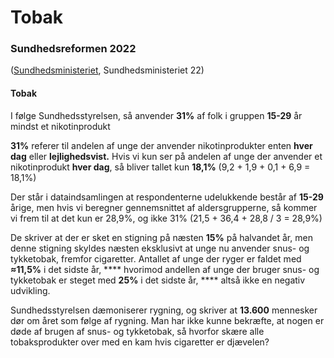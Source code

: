 # Tobak

### Sundhedsreformen 2022

([Sundhedsministeriet](https://sum.dk/nyheder/2022/marts/sundhedsreformen-regeringen-vil-goere-fremtiden-nikotinfri-og-flytte-sundhedsvaesenet-taettere-paa-borgerne), Sundhedsministeriet 22)

#### Tobak

I følge Sundhedsstyrelsen, så anvender **31%** af folk i gruppen **15-29** år mindst et nikotinprodukt

**31%** referer til andelen af unge der anvender nikotinprodukter enten **hver dag** eller **lejlighedsvist.** Hvis vi kun ser på andelen af unge der anvender et nikotinprodukt **hver dag**, så bliver tallet kun **18,1%** (9,2 + 1,9 + 0,1 + 6,9 = 18,1%)

Der står i dataindsamlingen at respondenterne udelukkende består af **15-29** årige, men hvis vi beregner gennemsnittet af aldersgrupperne, så kommer vi frem til at det kun er 28,9%, og ikke 31% (21,5 + 36,4 + 28,8 / 3 = 28,9%)

De skriver at der er sket en stigning på næsten **15%** på halvandet år, men denne stigning skyldes næsten eksklusivt at unge nu anvender snus- og tykketobak, fremfor cigaretter. Antallet af unge der ryger er faldet med **≈11,5%** i det sidste år, **** hvorimod andellen af unge der bruger snus- og tykketobak er steget med **25%** i det sidste år, **** altså ikke en negativ udvikling.

Sundhedsstyrelsen dæmoniserer rygning, og skriver at **13.600** mennesker dør om året som følge af rygning. Man har ikke kunne bekræfte, at nogen er døde af brugen af snus- og tykketobak, så hvorfor skære alle tobaksprodukter over med en kam hvis cigaretter er djævelen?
